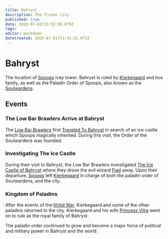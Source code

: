 ```yaml
---
title: Bahryst
description: The frozen city
published: true
date: 2025-07-01T13:53:56.079Z
tags: 
editor: markdown
dateCreated: 2025-07-01T13:41:31.072Z
---
```


# Bahryst
The location of [Spoops](/characters/spoops) icey tower. Bahryst is ruled by [Kierkegaard](/characters/kierkegaard) and hos family, as well as the Paladin Order of Spoops, also known as the [Soulwardens](/organizations/soulwardens). 



## Events

### The Low Bar Brawlers Arrive at Bahryst
The [Low Bar Brawlers](/organizations/low-bar-brawlers) first [Traveled To Bahryst](/Events/traveling-to-bahryst) in search of an ice castle which Spoops magically inherited. During this visit, the Order of the Soulwardens was founded.


### Investigating The Ice Castle
During their visit to Bahryst, the Low Bar Brawlers investigated [The Ice Castle of Bahryst](/Events/the-ice-castle-of-bahryst) where they drove the evil wizard [Fiad](/characters/fiad) away. Upon their departure, [Spoops](/characters/spoops) left [Kierkegaard](/characters/kierkegaard) in charge of both the paladin order of Soulwardens, and the city.


### Kingdom of Paladins
After the events of the [Ithilid War](/Events/ithilid-war), Kierkegaard and some of the other paladins returned to the city. Kierkegaard and his wife [Princess Vilra](/characters/vilra-sunfenix) went on to rule as the royal family of Bahryst.

The paladin order continued to grow and become a major force of political and military power in Bahryst and the world.